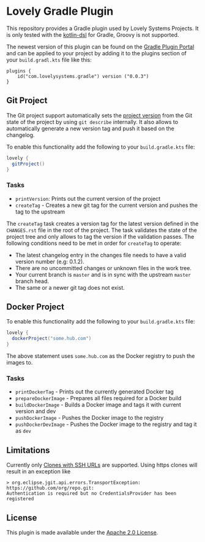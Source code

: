 # Lovely Gradle Plugin

This repository provides a Gradle plugin used by Lovely Systems Projects. It is only tested with the
 [kotlin-dsl](https://github.com/gradle/kotlin-dsl) for Gradle, Groovy is not supported.

The newest version of this plugin can be found on the [Gradle Plugin Portal](https://plugins.gradle.org/plugin/com.lovelysystems.gradle)
and can be applied to your project by adding it to the plugins section of your `build.gradl.kts` file like this:

```
plugins {
    id("com.lovelysystems.gradle") version ("0.0.3")
}
```

## Git Project

The Git project support automatically sets the
[project version](https://docs.gradle.org/current/dsl/org.gradle.api.Project.html#org.gradle.api.Project:version)
from the Git state of the project by using `git describe` internally. It also allows to automatically generate a new version
tag and push it based on the changelog.

To enable this functionality add the following to your `build.gradle.kts` file:

```gradle
lovely {
  gitProject()
}
```

### Tasks

  * `printVersion`: Prints out the current version of the project
  * `createTag` - Creates a new git tag for the current version and pushes the tag to the upstream

The `createTag` task creates a version tag for the latest version defined in the `CHANGES.rst` file
in the root of the project. The task validates the state of the project tree and only allows to tag the version
if the validation passes. The following conditions need to be met in order for `createTag` to operate:

 - The latest changelog entry in the changes file needs to have a valid version number (e.g: 0.1.2).
 - There are no uncommitted changes or unknown files in the work tree.
 - Your current branch is `master` and is in sync with the upstream `master` branch head.
 - The same or a newer git tag does not exist.

## Docker Project

To enable this functionality add the following to your `build.gradle.kts` file:

```gradle
lovely {
  dockerProject("some.hub.com")
}
```

The above statement uses `some.hub.com` as the Docker registry to push the images to.

### Tasks

  * `printDockerTag` - Prints out the currently generated Docker tag
  * `prepareDockerImage` - Prepares all files required for a Docker build
  * `buildDockerImage` - Builds a Docker image and tags it with current version and dev
  * `pushDockerImage` - Pushes the Docker image to the registry
  * `pushDockerDevImage` - Pushes the Docker image to the registry and tag it as `dev`

## Limitations

Currently only [Clones with SSH URLs](https://help.github.com/articles/which-remote-url-should-i-use/#cloning-with-ssh-urls)
are supported. Using https clones will result in an exception like

```
> org.eclipse.jgit.api.errors.TransportException: https://github.com/org/repo.git:
Authentication is required but no CredentialsProvider has been registered
```


## License

This plugin is made available under the [Apache 2.0 License](http://www.apache.org/licenses/LICENSE-2.0).

